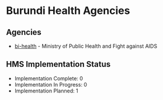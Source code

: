 # Burundi Health Agencies

## Agencies

- [bi-health](bi-health/index.md) - Ministry of Public Health and Fight against AIDS

## HMS Implementation Status

- Implementation Complete: 0
- Implementation In Progress: 0
- Implementation Planned: 1
